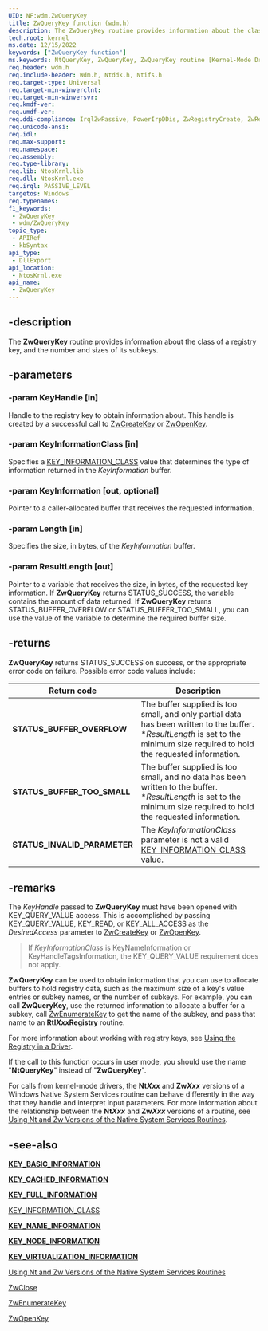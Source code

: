 ```yaml
---
UID: NF:wdm.ZwQueryKey
title: ZwQueryKey function (wdm.h)
description: The ZwQueryKey routine provides information about the class of a registry key, and the number and sizes of its subkeys.
tech.root: kernel
ms.date: 12/15/2022
keywords: ["ZwQueryKey function"]
ms.keywords: NtQueryKey, ZwQueryKey, ZwQueryKey routine [Kernel-Mode Driver Architecture], k111_38d7961f-09a3-479c-ba19-ccda00ce5d29.xml, kernel.zwquerykey, wdm/NtQueryKey, wdm/ZwQueryKey
req.header: wdm.h
req.include-header: Wdm.h, Ntddk.h, Ntifs.h
req.target-type: Universal
req.target-min-winverclnt:
req.target-min-winversvr: 
req.kmdf-ver: 
req.umdf-ver: 
req.ddi-compliance: IrqlZwPassive, PowerIrpDDis, ZwRegistryCreate, ZwRegistryOpen, HwStorPortProhibitedDDIs, ZwRegistryCreate(storport), ZwRegistryOpen(storport)
req.unicode-ansi: 
req.idl: 
req.max-support: 
req.namespace: 
req.assembly: 
req.type-library: 
req.lib: NtosKrnl.lib
req.dll: NtosKrnl.exe
req.irql: PASSIVE_LEVEL
targetos: Windows
req.typenames: 
f1_keywords:
 - ZwQueryKey
 - wdm/ZwQueryKey
topic_type:
 - APIRef
 - kbSyntax
api_type:
 - DllExport
api_location:
 - NtosKrnl.exe
api_name:
 - ZwQueryKey
---
```


## -description

The **ZwQueryKey** routine provides information about the class of a registry key, and the number and sizes of its subkeys.

## -parameters

### -param KeyHandle [in]

Handle to the registry key to obtain information about. This handle is created by a successful call to [ZwCreateKey](/windows-hardware/drivers/ddi/wdm/nf-wdm-zwcreatekey) or [ZwOpenKey](/windows-hardware/drivers/ddi/wdm/nf-wdm-zwopenkey).

### -param KeyInformationClass [in]

Specifies a [KEY_INFORMATION_CLASS](/windows-hardware/drivers/ddi/wdm/ne-wdm-_key_information_class) value that determines the type of information returned in the *KeyInformation* buffer.

### -param KeyInformation [out, optional]

Pointer to a caller-allocated buffer that receives the requested information.

### -param Length [in]

Specifies the size, in bytes, of the *KeyInformation* buffer.

### -param ResultLength [out]

Pointer to a variable that receives the size, in bytes, of the requested key information. If **ZwQueryKey** returns STATUS_SUCCESS, the variable contains the amount of data returned. If **ZwQueryKey** returns STATUS_BUFFER_OVERFLOW or STATUS_BUFFER_TOO_SMALL, you can use the value of the variable to determine the required buffer size.

## -returns

**ZwQueryKey** returns STATUS_SUCCESS on success, or the appropriate error code on failure. Possible error code values include:

| Return code | Description |
|---|---|
| **STATUS_BUFFER_OVERFLOW** | The buffer supplied is too small, and only partial data has been written to the buffer. \**ResultLength* is set to the minimum size required to hold the requested information. |
| **STATUS_BUFFER_TOO_SMALL** | The buffer supplied is too small, and no data has been written to the buffer. \**ResultLength* is set to the minimum size required to hold the requested information. |
| **STATUS_INVALID_PARAMETER** | The *KeyInformationClass* parameter is not a valid [KEY_INFORMATION_CLASS](/windows-hardware/drivers/ddi/wdm/ne-wdm-_key_information_class) value. |

## -remarks

The *KeyHandle* passed to **ZwQueryKey** must have been opened with KEY_QUERY_VALUE access. This is accomplished by passing KEY_QUERY_VALUE, KEY_READ, or KEY_ALL_ACCESS as the *DesiredAccess* parameter to [ZwCreateKey](/windows-hardware/drivers/ddi/wdm/nf-wdm-zwcreatekey) or [ZwOpenKey](/windows-hardware/drivers/ddi/wdm/nf-wdm-zwopenkey).
> If *KeyInformationClass* is KeyNameInformation or KeyHandleTagsInformation, the KEY_QUERY_VALUE requirement does not apply.

**ZwQueryKey** can be used to obtain information that you can use to allocate buffers to hold registry data, such as the maximum size of a key's value entries or subkey names, or the number of subkeys. For example, you can call **ZwQueryKey**, use the returned information to allocate a buffer for a subkey, call [ZwEnumerateKey](/windows-hardware/drivers/ddi/wdm/nf-wdm-zwenumeratekey) to get the name of the subkey, and pass that name to an **Rtl*****Xxx*****Registry** routine.

For more information about working with registry keys, see [Using the Registry in a Driver](/windows-hardware/drivers/kernel/using-the-registry-in-a-driver).

If the call to this function occurs in user mode, you should use the name "**NtQueryKey**" instead of "**ZwQueryKey**".

For calls from kernel-mode drivers, the **Nt*Xxx*** and **Zw*Xxx*** versions of a Windows Native System Services routine can behave differently in the way that they handle and interpret input parameters. For more information about the relationship between the **Nt*Xxx*** and **Zw*Xxx*** versions of a routine, see [Using Nt and Zw Versions of the Native System Services Routines](/windows-hardware/drivers/kernel/using-nt-and-zw-versions-of-the-native-system-services-routines).

## -see-also

[**KEY_BASIC_INFORMATION**](/windows-hardware/drivers/ddi/wdm/ns-wdm-_key_basic_information)

[**KEY_CACHED_INFORMATION**](/windows-hardware/drivers/ddi/ntddk/ns-ntddk-_key_cached_information)

[**KEY_FULL_INFORMATION**](/windows-hardware/drivers/ddi/wdm/ns-wdm-_key_full_information)

[KEY_INFORMATION_CLASS](/windows-hardware/drivers/ddi/wdm/ne-wdm-_key_information_class)

[**KEY_NAME_INFORMATION**](/windows-hardware/drivers/ddi/ntddk/ns-ntddk-_key_name_information)

[**KEY_NODE_INFORMATION**](/windows-hardware/drivers/ddi/wdm/ns-wdm-_key_node_information)

[**KEY_VIRTUALIZATION_INFORMATION**](/windows-hardware/drivers/ddi/ntddk/ns-ntddk-_key_virtualization_information)

[Using Nt and Zw Versions of the Native System Services Routines](/windows-hardware/drivers/kernel/using-nt-and-zw-versions-of-the-native-system-services-routines)

[ZwClose](/windows-hardware/drivers/ddi/ntifs/nf-ntifs-ntclose)

[ZwEnumerateKey](/windows-hardware/drivers/ddi/wdm/nf-wdm-zwenumeratekey)

[ZwOpenKey](/windows-hardware/drivers/ddi/wdm/nf-wdm-zwopenkey)

